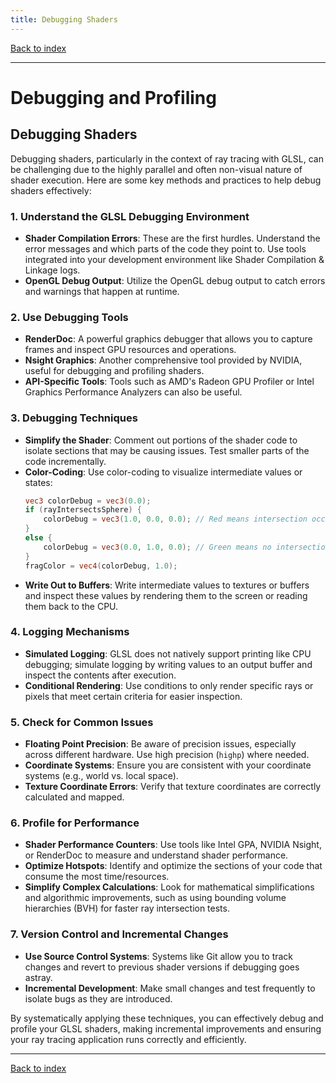 ```yaml
---
title: Debugging Shaders
---
```


[Back to index](index.html)

---
# Debugging and Profiling
## Debugging Shaders

Debugging shaders, particularly in the context of ray tracing with GLSL, can be challenging due to the highly parallel and often non-visual nature of shader execution. Here are some key methods and practices to help debug shaders effectively:

### 1. **Understand the GLSL Debugging Environment**
   - **Shader Compilation Errors**: These are the first hurdles. Understand the error messages and which parts of the code they point to. Use tools integrated into your development environment like Shader Compilation & Linkage logs.
   - **OpenGL Debug Output**: Utilize the OpenGL debug output to catch errors and warnings that happen at runtime.

### 2. **Use Debugging Tools**
   - **RenderDoc**: A powerful graphics debugger that allows you to capture frames and inspect GPU resources and operations.
   - **Nsight Graphics**: Another comprehensive tool provided by NVIDIA, useful for debugging and profiling shaders.
   - **API-Specific Tools**: Tools such as AMD's Radeon GPU Profiler or Intel Graphics Performance Analyzers can also be useful.

### 3. **Debugging Techniques**
   - **Simplify the Shader**: Comment out portions of the shader code to isolate sections that may be causing issues. Test smaller parts of the code incrementally.
   - **Color-Coding**: Use color-coding to visualize intermediate values or states:
     ```glsl
     vec3 colorDebug = vec3(0.0);
     if (rayIntersectsSphere) {
         colorDebug = vec3(1.0, 0.0, 0.0); // Red means intersection occurred
     }
     else {
         colorDebug = vec3(0.0, 1.0, 0.0); // Green means no intersection
     }
     fragColor = vec4(colorDebug, 1.0);
     ```
   - **Write Out to Buffers**: Write intermediate values to textures or buffers and inspect these values by rendering them to the screen or reading them back to the CPU.

### 4. **Logging Mechanisms**
   - **Simulated Logging**: GLSL does not natively support printing like CPU debugging; simulate logging by writing values to an output buffer and inspect the contents after execution.
   - **Conditional Rendering**: Use conditions to only render specific rays or pixels that meet certain criteria for easier inspection.

### 5. **Check for Common Issues**
   - **Floating Point Precision**: Be aware of precision issues, especially across different hardware. Use high precision (`highp`) where needed.
   - **Coordinate Systems**: Ensure you are consistent with your coordinate systems (e.g., world vs. local space).
   - **Texture Coordinate Errors**: Verify that texture coordinates are correctly calculated and mapped.

### 6. **Profile for Performance**
   - **Shader Performance Counters**: Use tools like Intel GPA, NVIDIA Nsight, or RenderDoc to measure and understand shader performance.
   - **Optimize Hotspots**: Identify and optimize the sections of your code that consume the most time/resources.
   - **Simplify Complex Calculations**: Look for mathematical simplifications and algorithmic improvements, such as using bounding volume hierarchies (BVH) for faster ray intersection tests.

### 7. **Version Control and Incremental Changes**
   - **Use Source Control Systems**: Systems like Git allow you to track changes and revert to previous shader versions if debugging goes astray.
   - **Incremental Development**: Make small changes and test frequently to isolate bugs as they are introduced.

By systematically applying these techniques, you can effectively debug and profile your GLSL shaders, making incremental improvements and ensuring your ray tracing application runs correctly and efficiently.

---
[Back to index](index.html)
